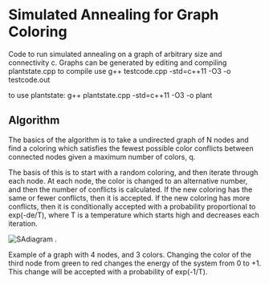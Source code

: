 # Simulated Annealing for Graph Coloring
Code to run simulated annealing on a graph of arbitrary size and connectivity c.
Graphs can be generated by editing and compiling plantstate.cpp
to compile use 
g++ testcode.cpp -std=c++11 -O3 -o testcode.out

to use plantstate:
g++ plantstate.cpp -std=c++11 -O3 -o plant
## Algorithm
The basics of the algorithm is to take a undirected graph of N nodes and find a coloring which satisfies the fewest possible color conflicts between connected nodes given a maximum number of colors, q.

The basis of this is to start with a random coloring, and then iterate through each node. At each node, the color is changed to an alternative number, and then the number of conflicts is calculated. If the new coloring has the same or fewer conflicts, then it is accepted. If the new coloring has more conflicts, then it is conditionally accepted with a probability proportional to exp(-de/T), where T is a temperature which starts high and decreases each iteration.

![SAdiagram](https://github.com/user-attachments/assets/4c4fb895-bc55-4ce5-8b30-8b887706a060)
.

Example of a graph with 4 nodes, and 3 colors. Changing the color of the third node from green to red changes the energy of the system from 0 to +1. This change will be accepted with a probability of exp(-1/T).


